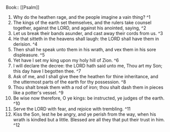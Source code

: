  Book:: [[Psalm]]
 1. Why do the heathen rage, and the people imagine a vain thing? ^1
 2. The kings of the earth set themselves, and the rulers take counsel together, against the LORD, and against his anointed, saying, ^2
 3. Let us break their bands asunder, and cast away their cords from us. ^3
 4. He that sitteth in the heavens shall laugh: the LORD shall have them in derision. ^4
 5. Then shall he speak unto them in his wrath, and vex them in his sore displeasure. ^5
 6. Yet have I set my king upon my holy hill of Zion. ^6
 7. I will declare the decree: the LORD hath said unto me, Thou art my Son; this day have I begotten thee. ^7
 8. Ask of me, and I shall give thee the heathen for thine inheritance, and the uttermost parts of the earth for thy possession. ^8
 9. Thou shalt break them with a rod of iron; thou shalt dash them in pieces like a potter's vessel. ^9
 10. Be wise now therefore, O ye kings: be instructed, ye judges of the earth. ^10
 11. Serve the LORD with fear, and rejoice with trembling. ^11
 12. Kiss the Son, lest he be angry, and ye perish from the way, when his wrath is kindled but a little. Blessed are all they that put their trust in him. ^12
